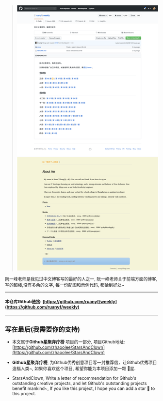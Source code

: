 > ![](https://raw.githubusercontent.com/zhaoolee/GraphBed/master/images/0729c9725f412bcf0c92a8e6abcc622e.png)
> ![](https://raw.githubusercontent.com/zhaoolee/GraphBed/master/images/fbb42f3cb6b7a71012965aac13d009d9.png)

阮一峰老师是我见过中文博客写的最好的人之一, 阮一峰老师关于前端方面的博客,写的超棒,没有多余的文字, 每一份配图和示例代码, 都恰到好处~

---


#### 本仓库Github链接: [https://github.com/ruanyf/weekly](https://github.com/ruanyf/weekly)


---

## 写在最后(我需要你的支持)
- 本文属于**Github星聚弃疗榜** 项目的一部分, 项目Github地址: [https://github.com/zhaoolee/StarsAndClown](https://github.com/zhaoolee/StarsAndClown)

- **Github星聚弃疗榜**, 为Github优秀创意项目写一封推荐信，让Github优秀项目造福人类~, 如果你喜欢这个项目, 希望你能为本项目添加一颗 🌟星.

- StarsAndClown, Write a letter of recommendation for Github's outstanding creative projects, and let Github's outstanding projects benefit mankind~, If you like this project, I hope you can add a star 🌟 to this project.




